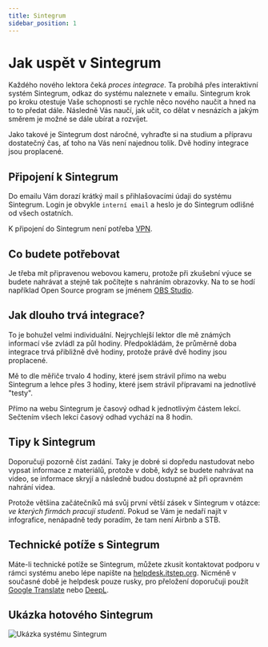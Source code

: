```yaml
---
title: Sintegrum
sidebar_position: 1
---
```


# Jak uspět v Sintegrum

Každého nového lektora čeká _proces integrace_. Ta probíhá přes interaktivní systém Sintegrum, odkaz do systému naleznete v emailu. Sintegrum krok po kroku otestuje Vaše schopnosti se rychle něco nového naučit a hned na to to předat dále. Následně Vás naučí, jak učit, co dělat v nesnázích a jakým směrem je možné se dále ubírat a rozvíjet.

Jako takové je Sintegrum dost náročné, vyhraďte si na studium a přípravu dostatečný čas, ať toho na Vás není najednou tolik. Dvě hodiny integrace jsou proplacené.

## Připojení k Sintegrum

Do emailu Vám dorazí krátký mail s přihlašovacími údaji do systému Sintegrum. Login je obvykle `interní email` a heslo je do Sintegrum odlišné od všech ostatních.

K připojení do Sintegrum není potřeba [VPN](../vpn).

## Co budete potřebovat

Je třeba mít připravenou webovou kameru, protože při zkušební výuce se budete nahrávat a stejně tak počítejte s nahráním obrazovky. Na to se hodí například Open Source program se jménem [OBS Studio](https://obsproject.com/cs).

## Jak dlouho trvá integrace?

To je bohužel velmi individuální. Nejrychlejší lektor dle mě známých informací vše zvládl za půl hodiny. Předpokládám, že průměrně doba integrace trvá přibližně dvě hodiny, protože právě dvě hodiny jsou proplacené.

Mě to dle měřiče trvalo 4 hodiny, které jsem strávil přímo na webu Sintegrum a lehce přes 3 hodiny, které jsem strávil přípravami na jednotlivé "testy".

Přímo na webu Sintegrum je časový odhad k jednotlivým částem lekcí. Sečtením všech lekcí časový odhad vychází na 8 hodin.

## Tipy k Sintegrum

Doporučuji pozorně číst zadání. Taky je dobré si dopředu nastudovat nebo vypsat informace z materiálů, protože v době, když se budete nahrávat na video, se informace skryjí a následně budou dostupné až při opravném nahrání videa.

Protože většina začátečníků má svůj první větší zásek v Sintegrum v otázce: _ve kterých firmách pracují studenti_. Pokud se Vám je nedaří najít v infografice, nenápadně tedy poradím, že tam není Airbnb a STB.

## Technické potíže s Sintegrum

Máte-li technické potíže se Sintegrum, můžete zkusit kontaktovat podporu v rámci systému anebo lépe napište na [helpdesk.itstep.org](https://helpdesk.itstep.org/). Nicméně v současné době je helpdesk pouze rusky, pro přeložení doporučuji použít [Google Translate](https://translate.google.com/) nebo [DeepL](https://www.deepl.com/translator).

## Ukázka hotového Sintegrum

<picture>
  <source srcset="/included/sintegrum-usermap.avif" type="image/avif" />
  <source srcset="/included/sintegrum-usermap.webp" type="image/webp" />
  <img src="/included/sintegrum-usermap.jpg" alt="Ukázka systému Sintegrum" />
</picture>
